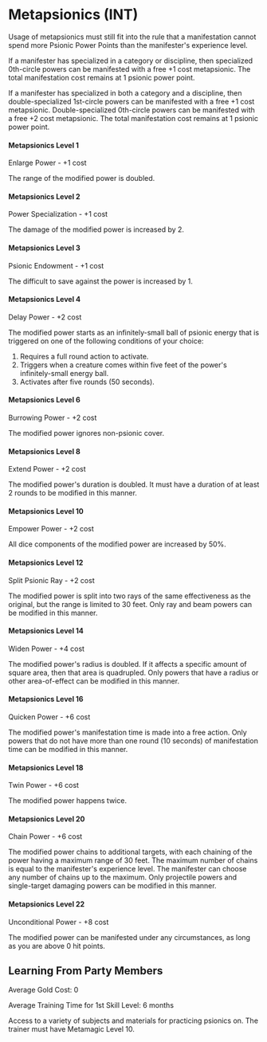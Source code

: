 # Metapsionics (INT)

Usage of metapsionics must still fit into the rule that a manifestation cannot spend more Psionic Power Points than the manifester's experience level.

If a manifester has specialized in a category or discipline, then specialized 0th-circle powers can be manifested with a free +1 cost metapsionic. The total manifestation cost remains at 1 psionic power point.

If a manifester has specialized in both a category and a discipline, then double-specialized 1st-circle powers can be manifested with a free +1 cost metapsionic. Double-specialized 0th-circle powers can be manifested with a free +2 cost metapsionic. The total manifestation cost remains at 1 psionic power point.

#### Metapsionics Level 1

Enlarge Power - +1 cost

The range of the modified power is doubled.

#### Metapsionics Level 2

Power Specialization - +1 cost

The damage of the modified power is increased by 2.

#### Metapsionics Level 3

Psionic Endowment - +1 cost

The difficult to save against the power is increased by 1.

#### Metapsionics Level 4

Delay Power - +2 cost

The modified power starts as an infinitely-small ball of psionic energy that is triggered on one of the following conditions of your choice:

1. Requires a full round action to activate.
2. Triggers when a creature comes within five feet of the power's infinitely-small energy ball.
3. Activates after five rounds (50 seconds).

#### Metapsionics Level 6

Burrowing Power - +2 cost

The modified power ignores non-psionic cover.

#### Metapsionics Level 8

Extend Power - +2 cost

The modified power's duration is doubled. It must have a duration of at least 2 rounds to be modified in this manner.

#### Metapsionics Level 10

Empower Power - +2 cost

All dice components of the modified power are increased by 50%.

#### Metapsionics Level 12

Split Psionic Ray - +2 cost

The modified power is split into two rays of the same effectiveness as the original, but the range is limited to 30 feet. Only ray and beam powers can be modified in this manner.

#### Metapsionics Level 14

Widen Power - +4 cost

The modified power's radius is doubled. If it affects a specific amount of square area, then that area is quadrupled. Only powers that have a radius or other area-of-effect can be modified in this manner.

#### Metapsionics Level 16

Quicken Power - +6 cost

The modified power's manifestation time is made into a free action. Only powers that do not have more than one round (10 seconds) of manifestation time can be modified in this manner.

#### Metapsionics Level 18

Twin Power - +6 cost

The modified power happens twice.

#### Metapsionics Level 20

Chain Power - +6 cost

The modified power chains to additional targets, with each chaining of the power having a maximum range of 30 feet. The maximum number of chains is equal to the manifester's experience level. The manifester can choose any number of chains up to the maximum. Only projectile powers and single-target damaging powers can be modified in this manner.

#### Metapsionics Level 22

Unconditional Power - +8 cost

The modified power can be manifested under any circumstances, as long as you are above 0 hit points.

## Learning From Party Members

Average Gold Cost: 0

Average Training Time for 1st Skill Level: 6 months

Access to a variety of subjects and materials for practicing psionics on. The trainer must have Metamagic Level 10.
